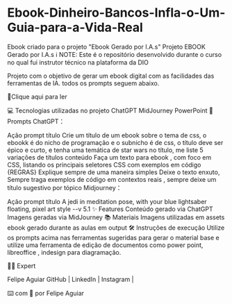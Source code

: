 # Ebook-Dinheiro-Bancos-Infla-o-Um-Guia-para-a-Vida-Real
Ebook criado para o projeto "Ebook Gerado por I.A.s"
Projeto EBOOK Gerado por I.A.s
ℹ️ NOTE: Este é o repositório desenvolvido durante o curso no qual fui instrutor técnico na plataforma da DIO

Projeto com o objetivo de gerar um ebook digital com as facilidades das ferramentas de IA. todos os prompts seguem abaixo.

📕Clique aqui para ler

💻 Tecnologias utilizadas no projeto
ChatGPT
MidJourney
PowerPoint
🧠 Prompts
ChatGPT：

Ação	prompt
título	Crie um título de um ebook sobre o tema de css, o ebookk é do nicho de programação e o subnicho é de css, o título deve ser épico e curto, e tenha uma temática de star wars no título, me liste 5 variações de títulos
conteúdo	Faça um texto para ebook , com foco em CSS, listando os principais seletores CSS com exemplos em código {REGRAS} Explique sempre de uma maneira simples Deixe o texto enxuto, Sempre traga exemplos de código em contextos reais , sempre deixe um título sugestivo por tópico
Midjourney：

Ação	prompt
título	A jedi in meditation pose, with your blue lightsaber floating, pixel art style --v 5.1
✨ Features
Conteúdo gerado via ChatGPT
Imagens geradas via MidJourney
📚 Materiais
Imagens utilizadas em assets
ebook gerado durante as aulas em output
🛠️ Instruções de execução
Utilize os prompts acima nas ferramentas sugeridas para gerar o material base e utilize uma ferramenta de edição de documentos como power point, libreoffice , indesign para diagramação.

👨‍💻 Expert


   Felipe Aguiar
    GitHub |  LinkedIn  |  Instagram  | 




⌨️ com 💜 por Felipe Aguiar

